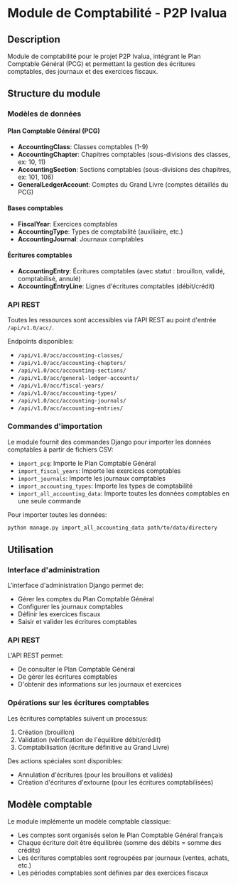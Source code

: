 # Module de Comptabilité - P2P Ivalua

## Description
Module de comptabilité pour le projet P2P Ivalua, intégrant le Plan Comptable Général (PCG) et permettant la gestion des écritures comptables, des journaux et des exercices fiscaux.

## Structure du module

### Modèles de données

#### Plan Comptable Général (PCG)
- **AccountingClass**: Classes comptables (1-9)
- **AccountingChapter**: Chapitres comptables (sous-divisions des classes, ex: 10, 11)
- **AccountingSection**: Sections comptables (sous-divisions des chapitres, ex: 101, 106)
- **GeneralLedgerAccount**: Comptes du Grand Livre (comptes détaillés du PCG)

#### Bases comptables
- **FiscalYear**: Exercices comptables
- **AccountingType**: Types de comptabilité (auxiliaire, etc.)
- **AccountingJournal**: Journaux comptables

#### Écritures comptables
- **AccountingEntry**: Écritures comptables (avec statut : brouillon, validé, comptabilisé, annulé)
- **AccountingEntryLine**: Lignes d'écritures comptables (débit/crédit)

### API REST
Toutes les ressources sont accessibles via l'API REST au point d'entrée `/api/v1.0/acc/`.

Endpoints disponibles:
- `/api/v1.0/acc/accounting-classes/`
- `/api/v1.0/acc/accounting-chapters/`
- `/api/v1.0/acc/accounting-sections/`
- `/api/v1.0/acc/general-ledger-accounts/`
- `/api/v1.0/acc/fiscal-years/`
- `/api/v1.0/acc/accounting-types/`
- `/api/v1.0/acc/accounting-journals/`
- `/api/v1.0/acc/accounting-entries/`

### Commandes d'importation
Le module fournit des commandes Django pour importer les données comptables à partir de fichiers CSV:

- `import_pcg`: Importe le Plan Comptable Général
- `import_fiscal_years`: Importe les exercices comptables
- `import_journals`: Importe les journaux comptables
- `import_accounting_types`: Importe les types de comptabilité
- `import_all_accounting_data`: Importe toutes les données comptables en une seule commande

Pour importer toutes les données:
```bash
python manage.py import_all_accounting_data path/to/data/directory
```

## Utilisation

### Interface d'administration
L'interface d'administration Django permet de:
- Gérer les comptes du Plan Comptable Général
- Configurer les journaux comptables
- Définir les exercices fiscaux
- Saisir et valider les écritures comptables

### API REST
L'API REST permet:
- De consulter le Plan Comptable Général
- De gérer les écritures comptables
- D'obtenir des informations sur les journaux et exercices

### Opérations sur les écritures comptables
Les écritures comptables suivent un processus:
1. Création (brouillon)
2. Validation (vérification de l'équilibre débit/crédit)
3. Comptabilisation (écriture définitive au Grand Livre)

Des actions spéciales sont disponibles:
- Annulation d'écritures (pour les brouillons et validés)
- Création d'écritures d'extourne (pour les écritures comptabilisées)

## Modèle comptable
Le module implémente un modèle comptable classique:
- Les comptes sont organisés selon le Plan Comptable Général français
- Chaque écriture doit être équilibrée (somme des débits = somme des crédits)
- Les écritures comptables sont regroupées par journaux (ventes, achats, etc.)
- Les périodes comptables sont définies par des exercices fiscaux

